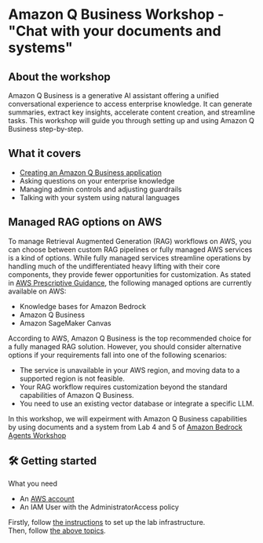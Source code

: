# Amazon Q Business Workshop - "Chat with your documents and systems"

## About the workshop
Amazon Q Business is a generative AI assistant offering a unified conversational experience to access enterprise knowledge. It can generate summaries, extract key insights, accelerate content creation, and streamline tasks. This workshop will guide you through setting up and using Amazon Q Business step-by-step.

## What it covers
- [Creating an Amazon Q Business application](q-app)
- Asking questions on your enterprise knowledge
- Managing admin controls and adjusting guardrails
- Talking with your system using natural languages

## Managed RAG options on AWS
To manage Retrieval Augmented Generation (RAG) workflows on AWS, you can choose between custom RAG pipelines or fully managed AWS services is a kind of options. While fully managed services streamline operations by handling much of the undifferentiated heavy lifting with their core components, they provide fewer opportunities for customization.
As stated in [AWS Prescriptive Guidance](https://docs.aws.amazon.com/prescriptive-guidance/latest/retrieval-augmented-generation-options/introduction.html), the following managed options are currently available on AWS:
- Knowledge bases for Amazon Bedrock
- Amazon Q Business
- Amazon SageMaker Canvas

According to AWS, Amazon Q Business is the top recommended choice for a fully managed RAG solution. However, you should consider alternative options if your requirements fall into one of the following scenarios:
- The service is unavailable in your AWS region, and moving data to a supported region is not feasible.
- Your RAG workflow requires customization beyond the standard capabilities of Amazon Q Business.
- You need to use an existing vector database or integrate a specific LLM.

In this workshop, we will expeirment with Amazon Q Business capabilities by using documents and a system from Lab 4 and 5 of [Amazon Bedrock Agents Workshop](https://catalog.workshops.aws/agents-for-amazon-bedrock/en-US)

## :hammer_and_wrench: Getting started
What you need 
- An [AWS account](https://docs.aws.amazon.com/accounts/latest/reference/getting-started.html)
- An IAM User with the AdministratorAccess policy

Firstly, follow [the instructions](infra) to set up the lab infrastructure.  
Then, follow [the above topics](#what-it-covers).
